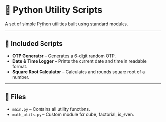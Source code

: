 # 🔧 Python Utility Scripts

A set of simple Python utilities built using standard modules.

---

## 🧩 Included Scripts
- **OTP Generator** – Generates a 6-digit random OTP.
- **Date & Time Logger** – Prints the current date and time in readable format.
- **Square Root Calculator** – Calculates and rounds square root of a number.

---

## 📁 Files
- `main.py` – Contains all utility functions.
- `math_utils.py` – Custom module for cube, factorial, is_even.
